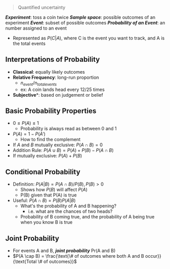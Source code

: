 > 	Quantified uncertainty

***Experiment***: toss a coin twice
***Sample space***: possible outcomes of an experiment
***Event***: subset of possible outcomes
***Probability of an Event***: an number assigned to an event
- Represented as $P(C|A)$, where C is the event you want to track, and A is the total events

## Interpretations of Probability
- **Classical**: equally likely outcomes
- **Relative Frequency**: long-run proportion
	- $n_{event}/n_{total events}$
	- ex: A coin lands head every $12/25$ times
- **Subjective***: based on judgement or belief

## Basic Probability Properties
- $0 \le P(A) \le 1$
	- Probability is always read as between 0 and 1
- $P(A) = 1 - P(A')$
	- How to find the complement
- If $A$ and $B$ mutually exclusive: $P(A\cap B) = 0$
- Addition Rule: $P(A\cup B) = P(A) + P(B) - P(A\cap B)$
- If mutually exclusive: $P(A) + P(B)$

## Conditional Probability
- Definition: $P(A|B) = P(A\cap B)/P(B), P(B)>0$
	- Shows how $P(B)$ will affect $P(A)$
	- P(B) given that P(A) is true
- Useful: $P(A\cap B) = P(B) P(A|B)$
	- What's the probability of A and B happening?
		- i.e. what are the chances of two heads?
	- Probability of B coming true, and the probability of A being true when you know B is true

## Joint Probability
- For events A and B, ***joint probability*** Pr(A and B)
- $P(A \cap B) =  \frac{\text{\# of outcomes where both A and B occur}}{\text{Total \# of outcomes}}$


